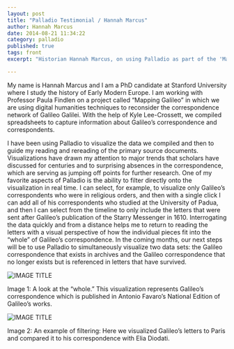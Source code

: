 ```yaml
---
layout: post
title: "Palladio Testimonial / Hannah Marcus"
author: Hannah Marcus
date: 2014-08-21 11:34:22
category: palladio
published: true
tags: front
excerpt: "Historian Hannah Marcus, on using Palladio as part of the 'Mapping Galileo' project."

---
```



My name is Hannah Marcus and I am a PhD candidate at Stanford University where I study the history of Early Modern Europe.  I am working with Professor Paula Findlen on a project called “Mapping Galileo” in which we are using digital humanities techniques to reconsider the correspondence network of Galileo Galilei.  With the help of Kyle Lee-Crossett, we compiled spreadsheets to capture information about Galileo’s correspondence and correspondents. 

I have been using Palladio to visualize the data we compiled and then to guide my reading and rereading of the primary source documents.  Visualizations have drawn my attention to major trends that scholars have discussed for centuries and to surprising absences in the correspondence, which are serving as jumping off points for further research.  One of my favorite aspects of Palladio is the ability to filter directly onto the visualization in real time.  I can select, for example, to visualize only Galileo’s correspondents who were in religious orders, and then with a single click I can add all of his correspondents who studied at the University of Padua, and then I can select from the timeline to only include the letters that were sent after Galileo’s publication of the Starry Messenger in 1610. Interrogating the data quickly and from a distance helps me to return to reading the letters with a visual perspective of how the individual pieces fit into the “whole” of Galileo’s correspondence. In the coming months, our next steps will be to use Palladio to simultaneously visualize two data sets: the Galileo correspondence that exists in archives and the Galileo correspondence that no longer exists but is referenced in letters that have survived. 

![IMAGE TITLE]({{site.url}}/img/marcus1.jpg)

Image 1: A look at the “whole.” This visualization represents Galileo’s correspondence which is published in Antonio Favaro’s National Edition of Galileo’s works.

![IMAGE TITLE]({{site.url}}/img/marcus2.jpg)

Image 2: An example of filtering: Here we visualized Galileo’s letters to Paris and compared it to his correspondence with Elia Diodati.